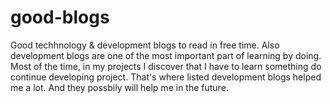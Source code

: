 # good-blogs
Good techhnology &amp; development blogs to read in free time. Also development blogs are one of the most important part of learning by doing. Most of the time, in my projects I discover that I have to learn something do continue developing project. That's where listed development blogs helped me a lot. And they possbily will help me in the future.
